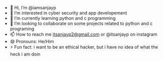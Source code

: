 - 👋 Hi, I’m @iamsanjayp
- 👀 I’m interested in cyber security and app developement
- 🌱 I’m currently learning python and c programming
- 💞️ I’m looking to collaborate on some projects related to python and c programing
- 📫 How to reach me itsanjayp2@gmail.com or @itsanjayp on instagram
- 😄 Pronouns: He/Him
- ⚡ Fun fact: i want to be an ethical hacker, but i have no idea of what the heck i am doin
